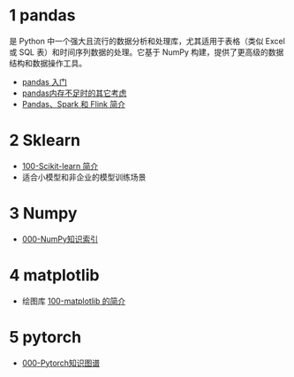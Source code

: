 # 1 pandas 
是 Python 中一个强大且流行的数据分析和处理库，尤其适用于表格（类似 Excel 或 SQL 表）和时间序列数据的处理。它基于 NumPy 构建，提供了更高级的数据结构和数据操作工具。
+ [pandas 入门](pandas/pandas%20入门.md)
+ [pandas内存不足时的其它考虑](pandas/pandas内存不足时的其它考虑.md)
+ [Pandas、Spark 和 Flink  简介](Pandas、Spark%20和%20Flink%20%20简介.md)

# 2 Sklearn
+ [100-Scikit-learn 简介](Scikit-learn/100-Scikit-learn%20简介.md)
+ 适合小模型和非企业的模型训练场景
# 3 Numpy
+ [000-NumPy知识索引](NumPy/000-NumPy知识索引.md)

# 4 matplotlib
+ 绘图库 [100-matplotlib 的简介](matplotlib/100-matplotlib%20的简介.md)

# 5 pytorch
+ [000-Pytorch知识图谱](PyTorch/000-Pytorch知识图谱.md)